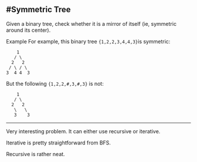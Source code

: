 #Symmetric Tree
---

Given a binary tree, check whether it is a mirror of itself (ie, symmetric around its center).

Example
For example, this binary tree `{1,2,2,3,4,4,3}`is symmetric:
```
    1
   / \
  2   2
 / \ / \
3  4 4  3
```

But the following `{1,2,2,#,3,#,3}` is not:
```
    1
   / \
  2   2
   \   \
   3    3
```
---
Very interesting problem. It can either use recursive or iterative.

Iterative is pretty straightforward from BFS.

Recursive is rather neat.